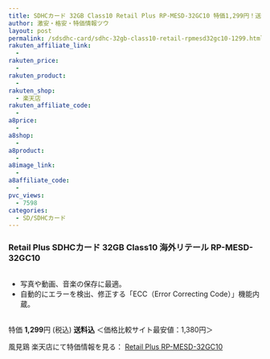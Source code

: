 ```yaml
---
title: SDHCカード 32GB Class10 Retail Plus RP-MESD-32GC10 特価1,299円！送料無料！
author: 激安・格安・特価情報ツウ
layout: post
permalink: /sdsdhc-card/sdhc-32gb-class10-retail-rpmesd32gc10-1299.html
rakuten_affiliate_link:
  - 
rakuten_price:
  - 
rakuten_product:
  - 
rakuten_shop:
  - 楽天店
rakuten_affiliate_code:
  - 
a8price:
  - 
a8shop:
  - 
a8product:
  - 
a8image_link:
  - 
a8affiliate_code:
  - 
pvc_views:
  - 7598
categories:
  - SD/SDHCカード
---
```

### Retail Plus SDHCカード 32GB Class10 海外リテール RP-MESD-32GC10

<div class="img-bg2 img_L">
  <a href="http://hb.afl.rakuten.co.jp/hgc/0ce5cd37.4dc4be8c.0ce5cd38.8442cdc4/?pc=http%3a%2f%2fitem.rakuten.co.jp%2fkazamidori%2f0673983006781%2f%3fscid%3daf_link_img&m=http%3a%2f%2fm.rakuten.co.jp%2fkazamidori%2fi%2f10005333%2f" target="_blank"><img src="http://i2.wp.com/thumbnail.image.rakuten.co.jp/@0_mall/kazamidori/cabinet/products3/0673983006781.jpg?w=546" border="0" title="" alt="" data-recalc-dims="1" /></a>
</div>

<!--more-->

  * 写真や動画、音楽の保存に最適。
  * 自動的にエラーを検出、修正する「ECC（Error Correcting Code）」機能内蔵。

<br clear="all" />特価 <span class="tokka-price"><strong>1,299</strong></span>円 (税込) **送料込** ＜価格比較サイト最安値：1,380円＞  
  
風見鶏 楽天店にて特価情報を見る： <a href="http://hb.afl.rakuten.co.jp/hgc/0ce5cd37.4dc4be8c.0ce5cd38.8442cdc4/?pc=http%3a%2f%2fitem.rakuten.co.jp%2fkazamidori%2f0673983006781%2f%3fscid%3daf_link_img&m=http%3a%2f%2fm.rakuten.co.jp%2fkazamidori%2fi%2f10005333%2f" target="_blank"><span class="fs150p">Retail Plus RP-MESD-32GC10</span></a>